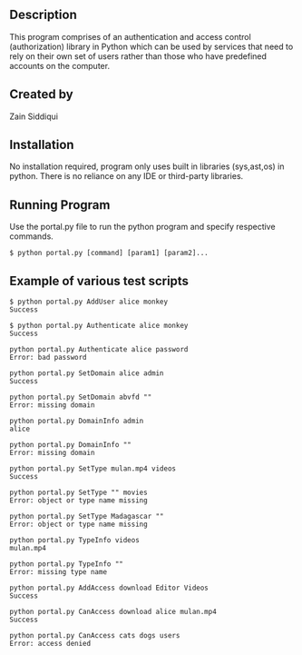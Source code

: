 ## Description
This program comprises of an authentication and access control (authorization) library in Python which can be used by services that need to rely on their own set of users rather than those who have predefined accounts on the computer.

## Created by
Zain Siddiqui

## Installation
No installation required, program only uses built in libraries (sys,ast,os) in python. There is no reliance on any IDE or third-party libraries.

## Running Program
Use the portal.py file to run the python program and specify respective commands.

```
$ python portal.py [command] [param1] [param2]...
```

## Example of various test scripts
```
$ python portal.py AddUser alice monkey
Success
```

```
$ python portal.py Authenticate alice monkey
Success
```

```
python portal.py Authenticate alice password
Error: bad password
```

```
python portal.py SetDomain alice admin
Success
```

```
python portal.py SetDomain abvfd ""
Error: missing domain
```

```
python portal.py DomainInfo admin
alice
```

```
python portal.py DomainInfo ""
Error: missing domain
```

```
python portal.py SetType mulan.mp4 videos
Success
```

```
python portal.py SetType "" movies
Error: object or type name missing
```

```
python portal.py SetType Madagascar ""
Error: object or type name missing
```

```
python portal.py TypeInfo videos
mulan.mp4
```

```
python portal.py TypeInfo ""
Error: missing type name
```

```
python portal.py AddAccess download Editor Videos
Success
```

```
python portal.py CanAccess download alice mulan.mp4
Success
```

```
python portal.py CanAccess cats dogs users
Error: access denied
```